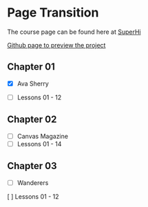 # Page Transition

The course page can be found here at [SuperHi](https://www.superhi.com/catalog/smooth-page-transitions-effects/ava-sherry)

[Github page to preview the project](https://hazim.github.io/pagetransition/)

## Chapter 01
 - [x] Ava Sherry

- [ ] Lessons 01 - 12

## Chapter 02
 - [ ] Canvas Magazine
 - [ ] Lessons 01 - 14

## Chapter 03
 - [ ] Wanderers

[ ] Lessons 01 - 12
